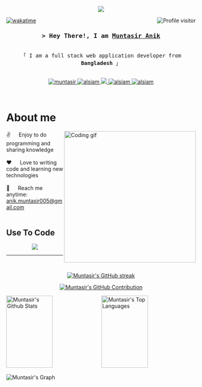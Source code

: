 
<p align="center">
  <a href="https://github.com/MuntasirAnik"><img src="https://readme-typing-svg.herokuapp.com/?lines=Passion%20Fuels%20Purpose;Imagination%20Trumps%20Knowledge;2%2B%20years%20of%20coding%20experience;Always%20learning%20new%20things&center=true&width=380&height=45"></a>
</p>

<a href="https://komarev.com/ghpvc/?username=MuntasirAnik">
  <img align="right" src="https://komarev.com/ghpvc/?username=MuntasirAnik&label=Visitors&color=0e75b6&style=flat" alt="Profile visitor" />
</a>

[![wakatime](https://wakatime.com/badge/user/5235136d-1a76-440e-b1a5-6e7bb35f907d.svg)](https://wakatime.com/@muntasirAnik)

<!-- Intro  -->
<h3 align="center">
        <samp>&gt; Hey There!, I am
                <b><a target="_blank" href="https://alsiam.com">Muntasir Anik</a></b>
        </samp>
</h3>

<p align="center"> 
  <samp>
    <br>
    「 I am a full stack web application developer from <b>Bangladesh</b> 」
    <br>
    <br>
  </samp>
</p>

<p align="center">
 <a href="https://portfolio-muntasiranik.vercel.app/" target="blank">
  <img src="https://img.shields.io/badge/Website-DC143C?style=for-the-badge&logo=medium&logoColor=white" alt="muntasir" />
 </a>
 <a href="https://linkedin.com/in/muntasir-kader-anik-620a27143" target="_blank">
  <img src="https://img.shields.io/badge/LinkedIn-0077B5?style=for-the-badge&logo=linkedin&logoColor=white" alt="alsiam"/>
 </a>
 <a href="https://twitter.com/muntasir_anik" target="_blank">
  <img src="https://img.shields.io/badge/Twitter-1DA1F2?style=for-the-badge&logo=twitter&logoColor=white" />
 </a>
 <a href="https://instagram.com/muntasir_anik" target="_blank">
  <img src="https://img.shields.io/badge/Instagram-fe4164?style=for-the-badge&logo=instagram&logoColor=white" alt="alsiam" />
 </a> 
 <a href="https://facebook.com/muntasir.anik.9" target="_blank">
  <img src="https://img.shields.io/badge/Facebook-20BEFF?&style=for-the-badge&logo=facebook&logoColor=white" alt="alsiam"  />
  </a> 
</p>
<br />

<!-- About Section -->
 # About me
 
<p>
 <img align="right" width="350" src="/assets/programmer.gif" alt="Coding gif" />
  
 ✌️ &emsp; Enjoy to do programming and sharing knowledge <br/><br/>
 ❤️ &emsp; Love to writing code and learning new technologies<br/><br/>
 📧 &emsp; Reach me anytime: anik.muntasir005@gmail.com<br/><br/>

</p>

## Use To Code

<p align="center">
  <a href="https://skillicons.dev">
    <img src="https://skillicons.dev/icons?i=html,css,js,tailwind,bootstrap,materialui,nodejs,ts,dotnet,mysql,mongodb,nextjs,nestjs,git,github,kubernetes,docker,cs,bootstrap,express,docker,postman" />
  </a>
</p>

<hr/>
<br/>

<p align="center">
  <a href="https://github.com/MuntasirAnik">
    <img src="https://github-readme-streak-stats.herokuapp.com/?user=MuntasirAnik&theme=radical&border=7F3FBF&background=0D1117" alt="Muntasir's GitHub streak"/>
  </a>
</p>

<p align="center">
  <a href="https://github.com/MuntasirAnik">
    <img src="https://github-profile-summary-cards.vercel.app/api/cards/profile-details?username=MuntasirAnik&theme=radical" alt="Muntasir's GitHub Contribution"/>
  </a>
</p>

<a> 
    <a href="https://github.com/MuntasirAnik"><img alt="Muntasir's Github Stats" src="https://denvercoder1-github-readme-stats.vercel.app/api?username=MuntasirAnik&show_icons=true&count_private=true&theme=react&border_color=7F3FBF&bg_color=0D1117&title_color=F85D7F&icon_color=F8D866" height="192px" width="49.5%"/></a>
  <a href="https://github.com/MuntasirAnik"><img alt="Muntasir's Top Languages" src="https://denvercoder1-github-readme-stats.vercel.app/api/top-langs/?username=MuntasirAnik&langs_count=16&layout=compact&theme=react&border_color=7F3FBF&bg_color=0D1117&title_color=F85D7F&icon_color=F8D866" height="192px" width="49.5%"/></a>
  <br/>
</a>


![Muntasir's Graph](https://github-readme-activity-graph.vercel.app/graph?username=MuntasirAnik&custom_title=Muntasir's%20GitHub%20Activity%20Graph&bg_color=0D1117&color=7F3FBF&line=7F3FBF&point=7F3FBF&area_color=FFFFFF&title_color=FFFFFF&area=true)

